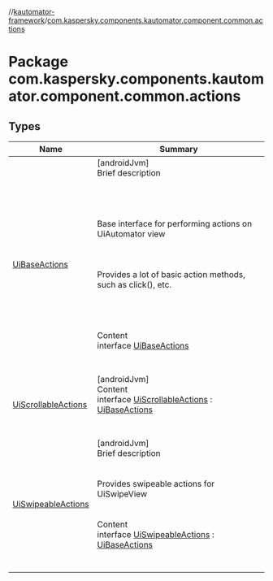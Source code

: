 //[kautomator-framework](../index.md)/[com.kaspersky.components.kautomator.component.common.actions](index.md)



# Package com.kaspersky.components.kautomator.component.common.actions  


## Types  
  
|  Name|  Summary| 
|---|---|
| [UiBaseActions](-ui-base-actions/index.md)| [androidJvm]  <br>Brief description  <br><br><br><br><br>Base interface for performing actions on UiAutomator view<br><br><br><br>Provides a lot of basic action methods, such as click(), etc.<br><br><br><br>  <br>Content  <br>interface [UiBaseActions](-ui-base-actions/index.md)  <br><br><br>
| [UiScrollableActions](-ui-scrollable-actions/index.md)| [androidJvm]  <br>Content  <br>interface [UiScrollableActions](-ui-scrollable-actions/index.md) : [UiBaseActions](-ui-base-actions/index.md)  <br><br><br>
| [UiSwipeableActions](-ui-swipeable-actions/index.md)| [androidJvm]  <br>Brief description  <br><br><br>Provides swipeable actions for UiSwipeView<br><br>  <br>Content  <br>interface [UiSwipeableActions](-ui-swipeable-actions/index.md) : [UiBaseActions](-ui-base-actions/index.md)  <br><br><br>

